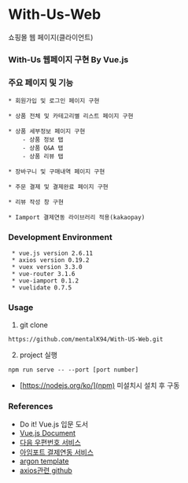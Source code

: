 # With-Us-Web
쇼핑몰 웹 페이지(클라이언트)

### With-Us 웹페이지 구현 By Vue.js

### 주요 페이지 및 기능
```
* 회원가입 및 로그인 페이지 구현

* 상품 전체 및 카테고리별 리스트 페이지 구현

* 상품 세부정보 페이지 구현
    - 상품 정보 탭
    - 상품 Q&A 탭
    - 상품 리뷰 탭

* 장바구니 및 구매내역 페이지 구현

* 주문 결제 및 결제완료 페이지 구현

* 리뷰 작성 창 구현

* Iamport 결제연동 라이브러리 적용(kakaopay)
```

### Development Environment
```
 * vue.js version 2.6.11 
 * axios version 0.19.2
 * vuex version 3.3.0
 * vue-router 3.1.6
 * vue-iamport 0.1.2
 * vuelidate 0.7.5
 ```

### Usage
 1. git clone
```
https://github.com/mentalK94/With-US-Web.git
```

 2. project 실행
 ```
 npm run serve -- --port [port number]
 ```
 * [https://nodejs.org/ko/](npm) 미설치시 설치 후 구동

### References
 * Do it! Vue.js 입문 도서
 * [Vue.js Document](https://kr.vuejs.org/v2/guide/index.html)
 * [다음 우편번호 서비스](http://postcode.map.daum.net/guide)
 * [아임포트 결제연동 서비스](https://www.iamport.kr)
 * [argon template](https://www.creative-tim.com/product/vue-argon-design-system)
 * [axios관련 github](https://github.com/axios/axios)